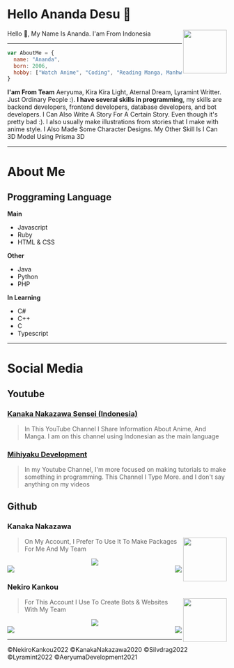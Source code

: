 # Hello Ananda Desu 👋

<img align="right" width="100" height="100" src="https://avatars.githubusercontent.com/KanakaNakazawa">

 Hello 👋, My Name Is Ananda. I'am From Indonesia

------------

```js
var AboutMe = {
  name: "Ananda",
  born: 2006,
  hobby: ["Watch Anime", "Coding", "Reading Manga, Manhwa and Manhua", "Writing story", "Creating 3D Models"]
}
```

**I'am From Team** Aeryuma, Kira Kira Light, Aternal Dream, Lyramint Writter. Just Ordinary People :). **I have several skills in programming**, my skills are backend developers, frontend developers, database developers, and bot developers. I Can Also Write A Story For A Certain Story. Even though it's pretty bad :). I also usually make illustrations from stories that I make with anime style. I Also Made Some Character Designs. My Other Skill Is I Can 3D Model Using Prisma 3D

------------

# About Me

## Proggraming Language

**Main**
- Javascript
- Ruby
- HTML & CSS

**Other**
- Java
- Python
- PHP

**In Learning**
- C#
- C++
- C
- Typescript

------------

# Social Media

## Youtube

### [Kanaka Nakazawa Sensei (Indonesia)](https://youtube.com)

> In This YouTube Channel I Share Information About Anime, And Manga. I am on this channel using Indonesian as the main language

### [Mihiyaku Development](https://youtube.com)

> In my Youtube Channel, I'm more focused on making tutorials to make something in programming. This Channel I Type More. and I don't say anything on my videos


## Github

### Kanaka Nakazawa

<img align="right" width="100" height="100" src="https://avatars.githubusercontent.com/KanakaNakazawa">

> On My Account, I Prefer To Use It To Make Packages For Me And My Team

<div align="center"><img src="https://github-profile-trophy.vercel.app/?username=KanakaNakazawa&theme=dracula&count_private=true"></div>
<img align="right" src="https://github-readme-stats.vercel.app/api/top-langs/?username=KanakaNakazawa&theme=tokyonight&hide=batchfile&langs_count=10">
<img align="center" src="https://github-readme-stats.vercel.app/api?username=KanakaNakazawa&bg_color=30,000428,004e92&title_color=fff&text_color=fff">

### Nekiro Kankou

<img align="right" width="100" height="100" src="https://avatars.githubusercontent.com/NekiroKankou">

> For This Account I Use To Create Bots & Websites With My Team

<div align="center"><img src="https://github-profile-trophy.vercel.app/?username=NekiroKankou&theme=dracula&count_private=true"></div>
<img align="right" src="https://github-readme-stats.vercel.app/api/top-langs/?username=NekiroKankou&theme=tokyonight&hide=batchfile&langs_count=10">
<img align="center" src="https://github-readme-stats.vercel.app/api?username=NekiroKankou&bg_color=30,000428,004e92&title_color=fff&text_color=fff">

------------

©NekiroKankou2022 ©KanakaNakazawa2020 ©Silvdrag2022 ©Lyramint2022 ©AeryumaDevelopment2021
